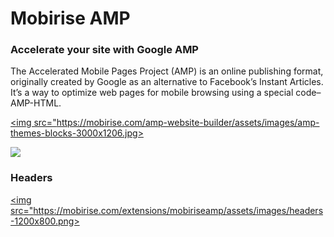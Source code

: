 # Mobirise AMP

### Accelerate your site with Google AMP

The Accelerated Mobile Pages Project (AMP) is an online publishing format, originally created by Google as an alternative to Facebook’s Instant Articles. It’s a way to optimize web pages for mobile browsing using a special code–AMP-HTML.

<a href="https://mobirise.com/amp-website-builder/"><img src="https://mobirise.com/amp-website-builder/assets/images/amp-themes-blocks-3000x1206.jpg></a>

<img src="https://mobirise.com/extensions/mobiriseamp/assets/images/amp-2048x707.jpg">

### Headers

<a href="https://mobirise.com/extensions/mobiriseamp/headers.html"><img src="https://mobirise.com/extensions/mobiriseamp/assets/images/headers-1200x800.png></a>
